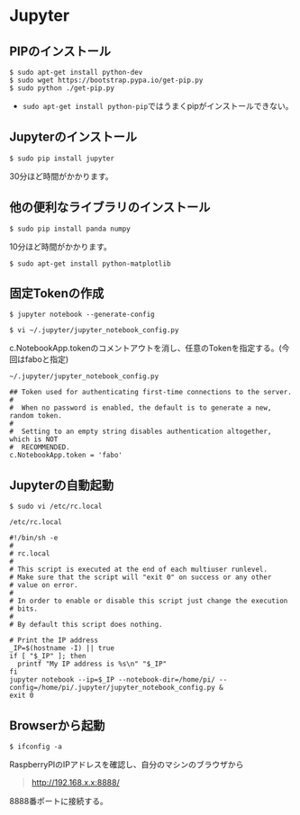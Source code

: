 # Jupyter

## PIPのインストール

```shell
$ sudo apt-get install python-dev
$ sudo wget https://bootstrap.pypa.io/get-pip.py
$ sudo python ./get-pip.py
```

* `sudo apt-get install python-pip`ではうまくpipがインストールできない。

## Jupyterのインストール

```shell
$ sudo pip install jupyter
```

30分ほど時間がかかります。

## 他の便利なライブラリのインストール

```shell
$ sudo pip install panda numpy
```

10分ほど時間がかかります。

```shell
$ sudo apt-get install python-matplotlib
```



## 固定Tokenの作成

```
$ jupyter notebook --generate-config
```

```
$ vi ~/.jupyter/jupyter_notebook_config.py
```

c.NotebookApp.tokenのコメントアウトを消し、任意のTokenを指定する。(今回はfaboと指定)

`~/.jupyter/jupyter_notebook_config.py`
```
## Token used for authenticating first-time connections to the server.
#
#  When no password is enabled, the default is to generate a new, random token.
#
#  Setting to an empty string disables authentication altogether, which is NOT
#  RECOMMENDED.
c.NotebookApp.token = 'fabo'
```

## Jupyterの自動起動

```
$ sudo vi /etc/rc.local
```

`/etc/rc.local`
```
#!/bin/sh -e
#
# rc.local
#
# This script is executed at the end of each multiuser runlevel.
# Make sure that the script will "exit 0" on success or any other
# value on error.
#
# In order to enable or disable this script just change the execution
# bits.
#
# By default this script does nothing.

# Print the IP address
_IP=$(hostname -I) || true
if [ "$_IP" ]; then
  printf "My IP address is %s\n" "$_IP"
fi
jupyter notebook --ip=$_IP --notebook-dir=/home/pi/ --config=/home/pi/.jupyter/jupyter_notebook_config.py &
exit 0
```

## Browserから起動

```
$ ifconfig -a
```

RaspberryPIのIPアドレスを確認し、自分のマシンのブラウザから

> http://192.168.x.x:8888/

8888番ポートに接続する。

